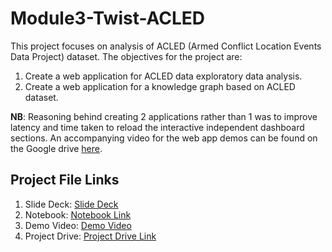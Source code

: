 # Module3-Twist-ACLED

This project focuses on analysis of ACLED (Armed Conflict Location Events Data Project) dataset. The objectives for the project are:

1. Create a web application for ACLED data exploratory data analysis.
2. Create a web application for a knowledge graph based on ACLED dataset.

**NB**: Reasoning behind creating 2 applications rather than 1 was to improve latency and time taken to reload the interactive independent dashboard sections. An accompanying video for the web app demos can be found on the Google drive [here](https://drive.google.com/drive/folders/1Wb351y-EaWjTnjRCOojVtcNHE4CiUY2e).

## Project File Links

1. Slide Deck: [Slide Deck](https://docs.google.com/presentation/d/1COpOTW5OFaEBa_iw8NGBnq_kB-2Mf8Mfr4zGBQ-MFV0/edit?usp=sharing)
2. Notebook: [Notebook Link](https://github.com/chrisliti/Module3-Twist-ACLED/blob/main/Module3-Twist-Challenge/Module_3_Twist_Streamlit_EDA_%26_KG.ipynb)
3. Demo Video: [Demo Video](https://drive.google.com/file/d/1fXr5rR4vnL5oxErvJkhQlQJvND2ZN8CZ/view?usp=sharing) 
4. Project Drive: [Project Drive Link](https://drive.google.com/drive/folders/1Wb351y-EaWjTnjRCOojVtcNHE4CiUY2e)
